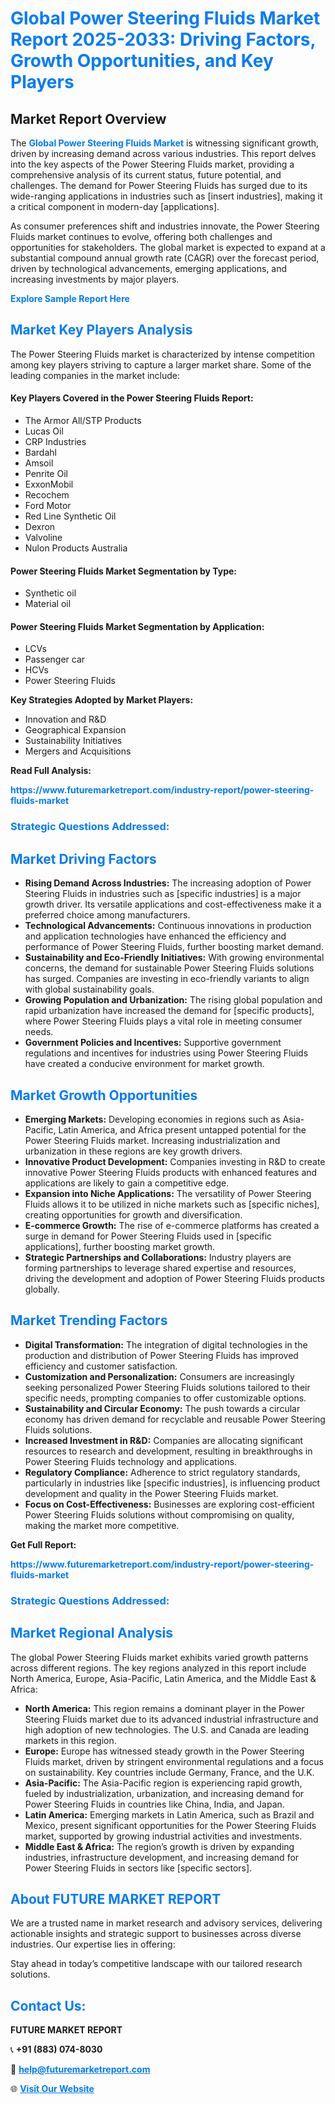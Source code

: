 <h1 style="color: #007BFF;">Global Power Steering Fluids Market Report 2025-2033: Driving Factors, Growth Opportunities, and Key Players</h1>

<section id="overview">
<h2>Market Report Overview</h2>
<p>The <a href="https://www.futuremarketreport.com/industry-report/power-steering-fluids-market" style="color: #007BFF; text-decoration: none;"><strong>Global Power Steering Fluids Market</strong></a> is witnessing significant growth, driven by increasing demand across various industries. This report delves into the key aspects of the Power Steering Fluids market, providing a comprehensive analysis of its current status, future potential, and challenges. The demand for Power Steering Fluids has surged due to its wide-ranging applications in industries such as [insert industries], making it a critical component in modern-day [applications].</p>
<p>As consumer preferences shift and industries innovate, the Power Steering Fluids market continues to evolve, offering both challenges and opportunities for stakeholders. The global market is expected to expand at a substantial compound annual growth rate (CAGR) over the forecast period, driven by technological advancements, emerging applications, and increasing investments by major players.</p>
</section>

<section id="overview">
<p><a href="https://www.futuremarketreport.com/request-sample/reportId=126756" style="color: #007BFF; text-decoration: none;"><strong>Explore Sample Report Here</strong></a></p>
</section>

<section id="key-players">
<h2 style="color: #007BFF;">Market Key Players Analysis</h2>
<p>The Power Steering Fluids market is characterized by intense competition among key players striving to capture a larger market share. Some of the leading companies in the market include:</p>
<h4>Key Players Covered in the Power Steering Fluids Report:</h4>
<ul><li>The Armor All/STP Products</li><li>Lucas Oil</li><li>CRP Industries</li><li>Bardahl</li><li>Amsoil</li><li>Penrite Oil</li><li>ExxonMobil</li><li>Recochem</li><li>Ford Motor</li><li>Red Line Synthetic Oil</li><li>Dexron</li><li>Valvoline</li><li>Nulon Products Australia</li></ul>
<h4>Power Steering Fluids Market Segmentation by Type:</h4>
<ul><li>Synthetic oil</li><li>Material oil</li></ul>

<h4>Power Steering Fluids Market Segmentation by Application:</h4>
<ul><li>LCVs</li><li>Passenger car</li><li>HCVs</li><li>Power Steering Fluids</li></ul>
<p><strong>Key Strategies Adopted by Market Players:</strong></p>
<ul>
<li>Innovation and R&D</li>
<li>Geographical Expansion</li>
<li>Sustainability Initiatives</li>
<li>Mergers and Acquisitions</li>
</ul>
</section>

<section>
<p><strong>Read Full Analysis: </strong></p><a href="https://www.futuremarketreport.com/industry-report/power-steering-fluids-market" style="color: #007BFF; text-decoration: none;"><strong>https://www.futuremarketreport.com/industry-report/power-steering-fluids-market</strong></a>
<h3 style="color: #007BFF;">Strategic Questions Addressed:</h3>
</section>

<section id="driving-factors">
<h2 style="color: #007BFF;">Market Driving Factors</h2>
<ul>
<li><strong>Rising Demand Across Industries:</strong> The increasing adoption of Power Steering Fluids in industries such as [specific industries] is a major growth driver. Its versatile applications and cost-effectiveness make it a preferred choice among manufacturers.</li>
<li><strong>Technological Advancements:</strong> Continuous innovations in production and application technologies have enhanced the efficiency and performance of Power Steering Fluids, further boosting market demand.</li>
<li><strong>Sustainability and Eco-Friendly Initiatives:</strong> With growing environmental concerns, the demand for sustainable Power Steering Fluids solutions has surged. Companies are investing in eco-friendly variants to align with global sustainability goals.</li>
<li><strong>Growing Population and Urbanization:</strong> The rising global population and rapid urbanization have increased the demand for [specific products], where Power Steering Fluids plays a vital role in meeting consumer needs.</li>
<li><strong>Government Policies and Incentives:</strong> Supportive government regulations and incentives for industries using Power Steering Fluids have created a conducive environment for market growth.</li>
</ul>
</section>

<section id="growth-opportunities">
<h2 style="color: #007BFF;">Market Growth Opportunities</h2>
<ul>
<li><strong>Emerging Markets:</strong> Developing economies in regions such as Asia-Pacific, Latin America, and Africa present untapped potential for the Power Steering Fluids market. Increasing industrialization and urbanization in these regions are key growth drivers.</li>
<li><strong>Innovative Product Development:</strong> Companies investing in R&D to create innovative Power Steering Fluids products with enhanced features and applications are likely to gain a competitive edge.</li>
<li><strong>Expansion into Niche Applications:</strong> The versatility of Power Steering Fluids allows it to be utilized in niche markets such as [specific niches], creating opportunities for growth and diversification.</li>
<li><strong>E-commerce Growth:</strong> The rise of e-commerce platforms has created a surge in demand for Power Steering Fluids used in [specific applications], further boosting market growth.</li>
<li><strong>Strategic Partnerships and Collaborations:</strong> Industry players are forming partnerships to leverage shared expertise and resources, driving the development and adoption of Power Steering Fluids products globally.</li>
</ul>
</section>

<section id="trending-factors">
<h2 style="color: #007BFF;">Market Trending Factors</h2>
<ul>
<li><strong>Digital Transformation:</strong> The integration of digital technologies in the production and distribution of Power Steering Fluids has improved efficiency and customer satisfaction.</li>
<li><strong>Customization and Personalization:</strong> Consumers are increasingly seeking personalized Power Steering Fluids solutions tailored to their specific needs, prompting companies to offer customizable options.</li>
<li><strong>Sustainability and Circular Economy:</strong> The push towards a circular economy has driven demand for recyclable and reusable Power Steering Fluids solutions.</li>
<li><strong>Increased Investment in R&D:</strong> Companies are allocating significant resources to research and development, resulting in breakthroughs in Power Steering Fluids technology and applications.</li>
<li><strong>Regulatory Compliance:</strong> Adherence to strict regulatory standards, particularly in industries like [specific industries], is influencing product development and quality in the Power Steering Fluids market.</li>
<li><strong>Focus on Cost-Effectiveness:</strong> Businesses are exploring cost-efficient Power Steering Fluids solutions without compromising on quality, making the market more competitive.</li>
</ul>
</section>

<section>
<p><strong>Get Full Report: </strong></p><a href="https://www.futuremarketreport.com/industry-report/power-steering-fluids-market" style="color: #007BFF; text-decoration: none;"><strong>https://www.futuremarketreport.com/industry-report/power-steering-fluids-market</strong></a>
<h3 style="color: #007BFF;">Strategic Questions Addressed:</h3>
</section>


<section id="regional-analysis">
<h2 style="color: #007BFF;">Market Regional Analysis</h2>
<p>The global Power Steering Fluids market exhibits varied growth patterns across different regions. The key regions analyzed in this report include North America, Europe, Asia-Pacific, Latin America, and the Middle East & Africa:</p>
<ul>
<li><strong>North America:</strong> This region remains a dominant player in the Power Steering Fluids market due to its advanced industrial infrastructure and high adoption of new technologies. The U.S. and Canada are leading markets in this region.</li>
<li><strong>Europe:</strong> Europe has witnessed steady growth in the Power Steering Fluids market, driven by stringent environmental regulations and a focus on sustainability. Key countries include Germany, France, and the U.K.</li>
<li><strong>Asia-Pacific:</strong> The Asia-Pacific region is experiencing rapid growth, fueled by industrialization, urbanization, and increasing demand for Power Steering Fluids in countries like China, India, and Japan.</li>
<li><strong>Latin America:</strong> Emerging markets in Latin America, such as Brazil and Mexico, present significant opportunities for the Power Steering Fluids market, supported by growing industrial activities and investments.</li>
<li><strong>Middle East & Africa:</strong> The region’s growth is driven by expanding industries, infrastructure development, and increasing demand for Power Steering Fluids in sectors like [specific sectors].</li>
</ul>
</section>

<footer>
<h2 style="color: #007BFF;">About FUTURE MARKET REPORT</h2>
<p>We are a trusted name in market research and advisory services, delivering actionable insights and strategic support to businesses across diverse industries. Our expertise lies in offering:</p>

<p>Stay ahead in today’s competitive landscape with our tailored research solutions.</p>

<h2 style="color: #007BFF;">Contact Us:</h2>
<p><strong>FUTURE MARKET REPORT</strong></p>
<p>📞 <strong>+91 (883) 074-8030</strong></p>
<p>📧 <strong><a href="mailto:help@futuremarketreport.com" style="color: #007BFF;">help@futuremarketreport.com</a></strong></p>
<p>🌐 <strong><a href="https://www.futuremarketreport.com/" style="color: #007BFF;">Visit Our Website</a></strong></p>
</footer>